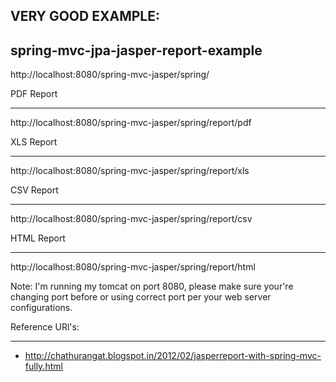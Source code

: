 VERY GOOD EXAMPLE:
---------------------

spring-mvc-jpa-jasper-report-example
-------------------------------------
http://localhost:8080/spring-mvc-jasper/spring/


PDF Report
***********

http://localhost:8080/spring-mvc-jasper/spring/report/pdf

XLS Report
**********

http://localhost:8080/spring-mvc-jasper/spring/report/xls

CSV Report
**********

http://localhost:8080/spring-mvc-jasper/spring/report/csv

HTML Report
************

http://localhost:8080/spring-mvc-jasper/spring/report/html

Note: I'm running my tomcat on port 8080, please make sure your're changing port before or using correct port per your web server configurations.


Reference URl's:
****************

- http://chathurangat.blogspot.in/2012/02/jasperreport-with-spring-mvc-fully.html